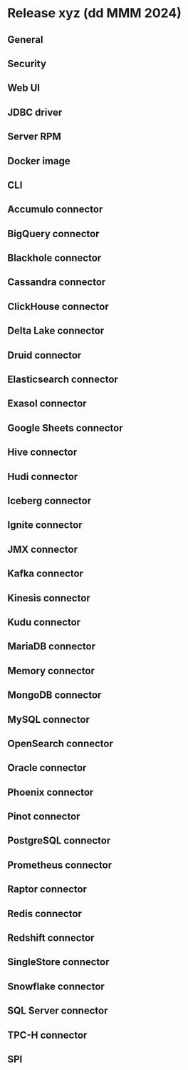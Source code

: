# Release xyz (dd MMM 2024)

## General

## Security

## Web UI

## JDBC driver

## Server RPM

## Docker image

## CLI

## Accumulo connector

## BigQuery connector

## Blackhole connector

## Cassandra connector

## ClickHouse connector

## Delta Lake connector

## Druid connector

## Elasticsearch connector

## Exasol connector

## Google Sheets connector

## Hive connector

## Hudi connector

## Iceberg connector

## Ignite connector

## JMX connector

## Kafka connector

## Kinesis connector

## Kudu connector

## MariaDB connector

## Memory connector

## MongoDB connector

## MySQL connector

## OpenSearch connector

## Oracle connector

## Phoenix connector

## Pinot connector

## PostgreSQL connector

## Prometheus connector

## Raptor connector

## Redis connector

## Redshift connector

## SingleStore connector

## Snowflake connector

## SQL Server connector

## TPC-H connector

## SPI
